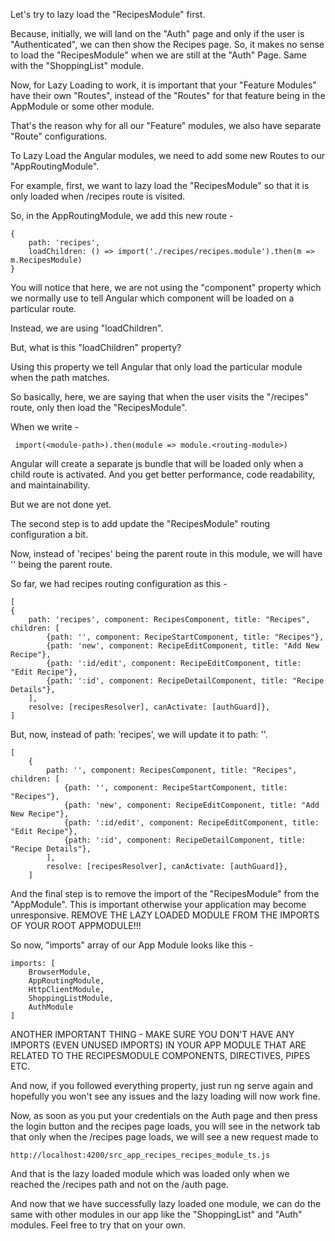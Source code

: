 Let's try to lazy load the "RecipesModule" first.

Because, initially, we will land on the "Auth" page and only if the user is "Authenticated", we can then show the Recipes page. So, it makes no sense to load the "RecipesModule" when we are still at the "Auth" Page. Same with the "ShoppingList" module.

Now, for Lazy Loading to work, it is important that your "Feature Modules" have their own "Routes", instead of the "Routes" for that feature being in the AppModule or some other module.

That's the reason why for all our "Feature" modules, we also have separate "Route" configurations.

To Lazy Load the Angular modules, we need to add some new Routes to our "AppRoutingModule". 

For example, first, we want to lazy load the "RecipesModule" so that it is only loaded when /recipes route is visited.

So, in the AppRoutingModule, we add this new route - 

    {
        path: 'recipes', 
        loadChildren: () => import('./recipes/recipes.module').then(m => m.RecipesModule)
    }

You will notice that here, we are not using the "component" property which we normally use to tell Angular which component will be loaded on a particular route.

Instead, we are using "loadChildren". 

But, what is this "loadChildren" property?

Using this property we tell Angular that only load the particular module when the path matches. 

So basically, here, we are saying that when the user visits the "/recipes" route, only then load the "RecipesModule".

When we write - 

     import(<module-path>).then(module => module.<routing-module>)
     
Angular will create a separate js bundle that will be loaded only when a child route is activated. And you get better performance, code readability, and maintainability.

But we are not done yet. 

The second step is to add update the "RecipesModule" routing configuration a bit.

Now, instead of 'recipes' being the parent route in this module, we will have '' being the parent route.

So far, we had recipes routing configuration as this - 

    [
    {
        path: 'recipes', component: RecipesComponent, title: "Recipes", children: [
            {path: '', component: RecipeStartComponent, title: "Recipes"},
            {path: 'new', component: RecipeEditComponent, title: "Add New Recipe"},
            {path: ':id/edit', component: RecipeEditComponent, title: "Edit Recipe"},
            {path: ':id', component: RecipeDetailComponent, title: "Recipe Details"},
        ], 
        resolve: [recipesResolver], canActivate: [authGuard]},
    ]


But, now, instead of path: 'recipes', we will update it to path: ''.

    [
        {
            path: '', component: RecipesComponent, title: "Recipes", children: [
                {path: '', component: RecipeStartComponent, title: "Recipes"},
                {path: 'new', component: RecipeEditComponent, title: "Add New Recipe"},
                {path: ':id/edit', component: RecipeEditComponent, title: "Edit Recipe"},
                {path: ':id', component: RecipeDetailComponent, title: "Recipe Details"},
            ], 
            resolve: [recipesResolver], canActivate: [authGuard]},
        ]

And the final step is to remove the import of the "RecipesModule" from the "AppModule". This is important otherwise your application may become unresponsive. REMOVE THE LAZY LOADED MODULE FROM THE IMPORTS OF YOUR ROOT APPMODULE!!!


So now, "imports" array of our App Module looks like this - 

    imports: [
        BrowserModule,
        AppRoutingModule,
        HttpClientModule,
        ShoppingListModule,
        AuthModule
    ] 

ANOTHER IMPORTANT THING - MAKE SURE YOU DON'T HAVE ANY IMPORTS (EVEN UNUSED IMPORTS) IN YOUR APP MODULE THAT ARE RELATED TO THE RECIPESMODULE COMPONENTS, DIRECTIVES, PIPES ETC.

And now, if you followed everything property, just run ng serve again and hopefully you won't see any issues and the lazy loading will now work fine.

Now, as soon as you put your credentials on the Auth page and then press the login button and the recipes page loads, you will see in the network tab that only when the /recipes page loads, we will see a new request made to 

    http://localhost:4200/src_app_recipes_recipes_module_ts.js

And that is the lazy loaded module which was loaded only when we reached the /recipes path and not on the /auth page.

And now that we have successfully lazy loaded one module, we can do the same with other modules in our app like the "ShoppingList" and "Auth" modules. Feel free to try that on your own.